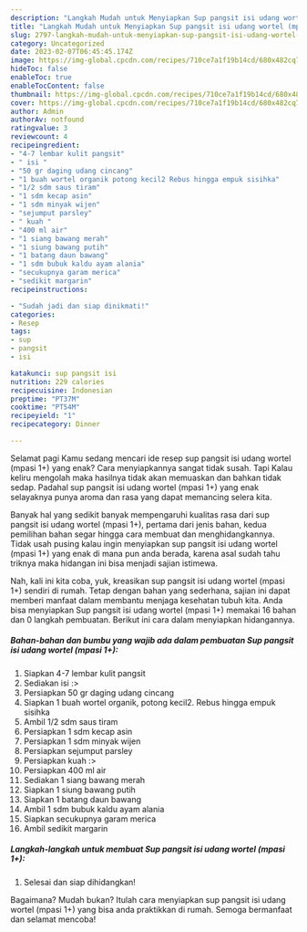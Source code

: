```yaml
---
description: "Langkah Mudah untuk Menyiapkan Sup pangsit isi udang wortel (mpasi 1+), Lezat Sekali"
title: "Langkah Mudah untuk Menyiapkan Sup pangsit isi udang wortel (mpasi 1+), Lezat Sekali"
slug: 2797-langkah-mudah-untuk-menyiapkan-sup-pangsit-isi-udang-wortel-mpasi-1-lezat-sekali
category: Uncategorized
date: 2023-02-07T06:45:45.174Z
image: https://img-global.cpcdn.com/recipes/710ce7a1f19b14cd/680x482cq70/sup-pangsit-isi-udang-wortel-mpasi-1-foto-resep-utama.jpg
hideToc: false
enableToc: true
enableTocContent: false
thumbnail: https://img-global.cpcdn.com/recipes/710ce7a1f19b14cd/680x482cq70/sup-pangsit-isi-udang-wortel-mpasi-1-foto-resep-utama.jpg
cover: https://img-global.cpcdn.com/recipes/710ce7a1f19b14cd/680x482cq70/sup-pangsit-isi-udang-wortel-mpasi-1-foto-resep-utama.jpg
author: Admin
authorAv: notfound
ratingvalue: 3
reviewcount: 4
recipeingredient:
- "4-7 lembar kulit pangsit"
- " isi "
- "50 gr daging udang cincang"
- "1 buah wortel organik potong kecil2 Rebus hingga empuk sisihka"
- "1/2 sdm saus tiram"
- "1 sdm kecap asin"
- "1 sdm minyak wijen"
- "sejumput parsley"
- " kuah "
- "400 ml air"
- "1 siang bawang merah"
- "1 siung bawang putih"
- "1 batang daun bawang"
- "1 sdm bubuk kaldu ayam alania"
- "secukupnya garam merica"
- "sedikit margarin"
recipeinstructions:

- "Sudah jadi dan siap dinikmati!"
categories:
- Resep
tags:
- sup
- pangsit
- isi

katakunci: sup pangsit isi 
nutrition: 229 calories
recipecuisine: Indonesian
preptime: "PT37M"
cooktime: "PT54M"
recipeyield: "1"
recipecategory: Dinner

---
```



Selamat pagi Kamu sedang mencari ide resep sup pangsit isi udang wortel (mpasi 1+) yang enak? Cara menyiapkannya sangat tidak susah. Tapi Kalau keliru mengolah maka hasilnya tidak akan memuaskan dan bahkan tidak sedap. Padahal sup pangsit isi udang wortel (mpasi 1+) yang enak selayaknya punya aroma dan rasa yang dapat memancing selera kita.




Banyak hal yang sedikit banyak mempengaruhi kualitas rasa dari sup pangsit isi udang wortel (mpasi 1+), pertama dari jenis bahan, kedua pemilihan bahan segar hingga cara membuat dan menghidangkannya. Tidak usah pusing kalau ingin menyiapkan sup pangsit isi udang wortel (mpasi 1+) yang enak di mana pun anda berada, karena asal sudah tahu triknya maka hidangan ini bisa menjadi sajian istimewa.


Nah, kali ini kita coba, yuk, kreasikan sup pangsit isi udang wortel (mpasi 1+) sendiri di rumah. Tetap dengan bahan yang sederhana, sajian ini dapat memberi manfaat dalam membantu menjaga kesehatan tubuh kita. Anda bisa menyiapkan Sup pangsit isi udang wortel (mpasi 1+) memakai 16 bahan dan 0 langkah pembuatan. Berikut ini cara dalam menyiapkan hidangannya.

<!--inarticleads1-->

##### Bahan-bahan dan bumbu yang wajib ada dalam pembuatan Sup pangsit isi udang wortel (mpasi 1+):

1. Siapkan 4-7 lembar kulit pangsit
1. Sediakan  isi :&gt;
1. Persiapkan 50 gr daging udang cincang
1. Siapkan 1 buah wortel organik, potong kecil2. Rebus hingga empuk sisihka
1. Ambil 1/2 sdm saus tiram
1. Persiapkan 1 sdm kecap asin
1. Persiapkan 1 sdm minyak wijen
1. Persiapkan sejumput parsley
1. Persiapkan  kuah :&gt;
1. Persiapkan 400 ml air
1. Sediakan 1 siang bawang merah
1. Siapkan 1 siung bawang putih
1. Siapkan 1 batang daun bawang
1. Ambil 1 sdm bubuk kaldu ayam alania
1. Siapkan secukupnya garam merica
1. Ambil sedikit margarin




<!--inarticleads2-->

##### Langkah-langkah untuk membuat Sup pangsit isi udang wortel (mpasi 1+):


1. Selesai dan siap dihidangkan!



Bagaimana? Mudah bukan? Itulah cara menyiapkan sup pangsit isi udang wortel (mpasi 1+) yang bisa anda praktikkan di rumah. Semoga bermanfaat dan selamat mencoba!
